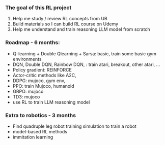 ### The goal of this RL project

1. Help me study / review RL concepts from UB
2. Build materials so I can build RL course on Udemy
3. Help me understand and train reasoning LLM model from scratch


### Roadmap - 6 months:
- Q-learning + Double Qlearning + Sarsa: basic, train some basic gym environments
- DQN, Double DQN, Rainbow DQN, : train atari, breakout, other atari, ...
- Policy gradient: REINFORCE
- Actor-critic methods like A2C, 
- DDPG: mujoco, gym env, 
- PPO: train Mujoco, humanoid
- GRPO: mujoco
- TD3: mujoco
- use RL to train LLM reasoning model
### Extra to robotics - 3 months 
- Find quadruple leg robot training simulation to train a robot
- model-based RL methods
- immitation learning




